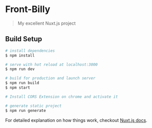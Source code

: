 # Front-Billy

> My excellent Nuxt.js project

## Build Setup

``` bash
# install dependencies
$ npm install

# serve with hot reload at localhost:3000
$ npm run dev

# build for production and launch server
$ npm run build
$ npm start

# Install CORS Extension on chrome and activate it

# generate static project
$ npm run generate
```

For detailed explanation on how things work, checkout [Nuxt.js docs](https://nuxtjs.org).
